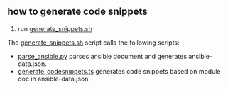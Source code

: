 ## how to generate code snippets
1. run [generate_snippets.sh](../scripts/generate_snippets.sh)

The [generate_snippets.sh](../scripts/generate_snippets.sh) script calls the following scripts:  
* [parse_ansible.py](../scripts/parse_ansible.py) parses ansible document and generates ansible-data.json.
* [generate_codesnippets.ts](../scripts/generate_codesnippets.ts) generates code snippets based on module doc in ansible-data.json.